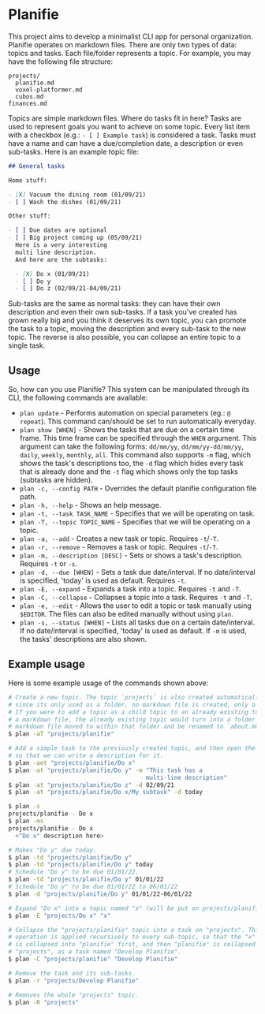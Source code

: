 # Planifie

This project aims to develop a minimalist CLI app for personal organization.
Planifie operates on markdown files. There are only two types of data: topics
and tasks. Each file/folder represents a topic. For example, you may have the
following file structure:

```
projects/
  planifie.md
  voxel-platformer.md
  cubos.md
finances.md
```

Topics are simple markdown files. Where do tasks fit in here? Tasks are used to
represent goals you want to achieve on some topic. Every list item with a
checkbox (e.g.: `- [ ] Example task`) is considered a task. Tasks must have a
name and can have a due/completion date, a description or even sub-tasks. Here
is an example topic file:

```md
## General tasks

Home stuff:

- [X] Vacuum the dining room (01/09/21) 
- [ ] Wash the dishes (01/09/21)

Other stuff:

- [ ] Due dates are optional
- [ ] Big project coming up (05/09/21)
  Here is a very interesting
  multi line description.
  And here are the subtasks:

  - [X] Do x (01/09/21)
  - [ ] Do y
  - [ ] Do z (02/09/21-04/09/21)
```

Sub-tasks are the same as normal tasks: they can have their own description
and even their own sub-tasks. If a task you've created has grown really big
and you think it deserves its own topic, you can promote the task to a topic,
moving the description and every sub-task to the new topic. The reverse is also
possible, you can collapse an entire topic to a single task. 

## Usage

So, how can you use Planifie? This system can be manipulated through its CLI,
the following commands are available:

- `plan update` - Performs automation on special parameters (eg.: `@ repeat`).
  This command can/should be set to run automatically everyday.
- `plan show [WHEN]` - Shows the tasks that are due on a certain time frame.
  This time frame can be specified through the `WHEN` argument. This argument
  can take the following forms: `dd/mm/yy`, `dd/mm/yy-dd/mm/yy`, `daily`,
  `weekly`, `monthly`, `all`. This command also supports `-m` flag, which shows
  the task's descriptions too, the `-d` flag which hides every task that is
  already done and the `-t` flag which shows only the top tasks (subtasks are
  hidden).
- `plan -c, --config PATH` - Overrides the default planifie configuration file
  path.
- `plan -h, --help` - Shows an help message.
- `plan -t, --task TASK_NAME` - Specifies that we will be operating on task.
- `plan -T, --topic TOPIC_NAME` - Specifies that we will be operating on a
  topic.
- `plan -a, --add` - Creates a new task or topic. Requires `-t`/`-T`.
- `plan -r, --remove` - Removes a task or topic. Requires `-t`/`-T`.
- `plan -m, --description [DESC]` - Sets or shows a task's description.
  Requires `-t` or `-s`.
- `plan -d, --due [WHEN]` - Sets a task due date/interval. If no date/interval
  is specified, 'today' is used as default. Requires `-t`.
- `plan -E, --expand` - Expands a task into a topic. Requires `-t` and `-T`.
- `plan -C, --collapse` - Collapses a topic into a task. Requires `-t` and
  `-T`.
- `plan -e, --edit` - Allows the user to edit a topic or task manually using
  `$EDITOR`. The files can also be edited manually without using `plan`.
- `plan -s, --status [WHEN]` - Lists all tasks due on a certain date/interval.
  If no date/interval is specified, 'today' is used as default. If `-m` is used,
  the tasks' descriptions are also shown.

## Example usage

Here is some example usage of the commands shown above:

```sh
# Create a new topic. The topic `projects` is also created automatically, but
# since its only used as a folder, no markdown file is created, only a folder.
# If you were to add a topic as a child topic to an already existing topic with
# a markdown file, the already existing topic would turn into a folder and its
# markdown file moved to within that folder and be renamed to `about.md`.
$ plan -aT "projects/planifie"

# Add a simple task to the previously created topic, and then open the editor
# so that we can write a description for it.
$ plan -aet "projects/planifie/Do x" 
$ plan -at "projects/planifie/Do y" -m "This task has a
                                       multi-line description"
$ plan -at "projects/planifie/Do z" -d 02/09/21
$ plan -at "projects/planifie/Do x/My subtask" -d today

$ plan -s
projects/planifie - Do x
$ plan -ms
projects/planifie - Do x
  <"Do x" description here>

# Makes "Do y" due today.
$ plan -td "projects/planifie/Do y"
$ plan -td "projects/planifie/Do y" today
# Schedule "Do y" to be due 01/01/22. 
$ plan -td "projects/planifie/Do y" 01/01/22
# Schedule "Do y" to be due 01/01/22 to 06/01/22
$ plan -d "projects/planifie/Do y" 01/01/22-06/01/22

# Expand "Do x" into a topic named "x" (will be put on projects/planifie/x).
$ plan -E "projects/Do x" "x"

# Collapse the "projects/planifie" topic into a task on "projects". This
# operation is applied recursively to every sub-topic, so that the "x" topic
# is collapsed into "planifie" first, and then "planifie" is collapsed into
# "projects", as a task named "Develop Planifie".
$ plan -C "projects/planifie" "Develop Planifie"

# Remove the task and its sub-tasks.
$ plan -r "projects/Develop Planifie"

# Removes the whole "projects" topic.
$ plan -R "projects"
```
